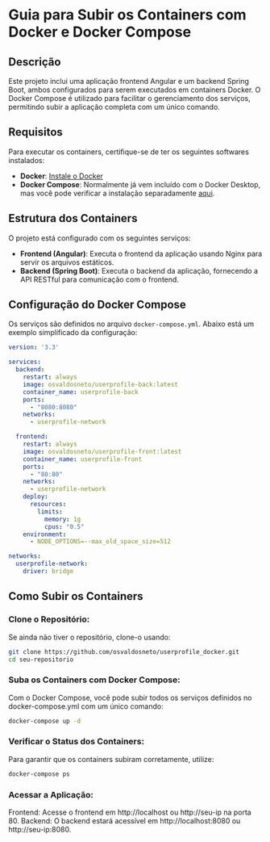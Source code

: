 # Guia para Subir os Containers com Docker e Docker Compose

## Descrição

Este projeto inclui uma aplicação frontend Angular e um backend Spring Boot, ambos configurados para serem executados em containers Docker. O Docker Compose é utilizado para facilitar o gerenciamento dos serviços, permitindo subir a aplicação completa com um único comando.

## Requisitos

Para executar os containers, certifique-se de ter os seguintes softwares instalados:

- **Docker**: [Instale o Docker](https://docs.docker.com/get-docker/)
- **Docker Compose**: Normalmente já vem incluído com o Docker Desktop, mas você pode verificar a instalação separadamente [aqui](https://docs.docker.com/compose/install/).

## Estrutura dos Containers

O projeto está configurado com os seguintes serviços:

- **Frontend (Angular)**: Executa o frontend da aplicação usando Nginx para servir os arquivos estáticos.
- **Backend (Spring Boot)**: Executa o backend da aplicação, fornecendo a API RESTful para comunicação com o frontend.

## Configuração do Docker Compose

Os serviços são definidos no arquivo `docker-compose.yml`. Abaixo está um exemplo simplificado da configuração:

```yaml
version: '3.3'

services:
  backend:
    restart: always
    image: osvaldosneto/userprofile-back:latest
    container_name: userprofile-back
    ports:
      - "8080:8080"
    networks:
      - userprofile-network

  frontend:
    restart: always
    image: osvaldosneto/userprofile-front:latest
    container_name: userprofile-front
    ports:
      - "80:80"
    networks:
      - userprofile-network
    deploy:
      resources:
        limits:
          memory: 1g
          cpus: "0.5"
    environment:
      - NODE_OPTIONS=--max_old_space_size=512

networks:
  userprofile-network:
    driver: bridge
```

## Como Subir os Containers

### Clone o Repositório:

Se ainda não tiver o repositório, clone-o usando:
```bash
git clone https://github.com/osvaldosneto/userprofile_docker.git
cd seu-repositorio
```

### Suba os Containers com Docker Compose:

Com o Docker Compose, você pode subir todos os serviços definidos no docker-compose.yml com um único comando:

```bash
docker-compose up -d
```

### Verificar o Status dos Containers:

Para garantir que os containers subiram corretamente, utilize:

```bash
docker-compose ps
```

### Acessar a Aplicação:

Frontend: Acesse o frontend em http://localhost ou http://seu-ip na porta 80.
Backend: O backend estará acessível em http://localhost:8080 ou http://seu-ip:8080.

